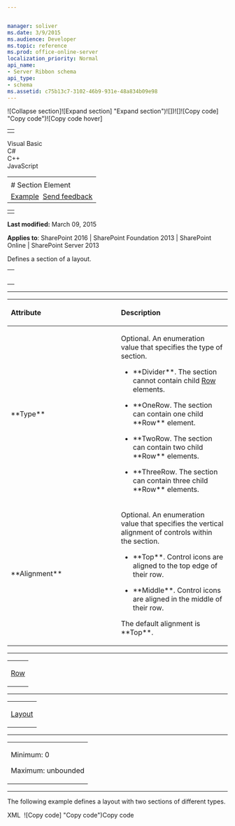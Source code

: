 ```yaml
---


manager: soliver
ms.date: 3/9/2015
ms.audience: Developer
ms.topic: reference
ms.prod: office-online-server
localization_priority: Normal
api_name:
- Server Ribbon schema
api_type:
- schema
ms.assetid: c75b13c7-3102-46b9-931e-48a834b09e98
---
```


![Collapse
section]![Expand
section] "Expand section")![]()![])![]![]()![Copy
code] "Copy code")![Copy code
hover]
<table>
<tbody>
<tr class="odd">
<td align="left"></td>
</tr>
</tbody>
</table>

Visual Basic  
C\#  
C++  
JavaScript  

<table>
<tbody>
<tr class="odd">
<td align="left"><span id="runningHeaderText"></span></td>
</tr>
<tr class="even">
<td align="left"># Section Element</td>
</tr>
<tr class="odd">
<td align="left"><a href="#exampleToggle">Example</a>  <span id="headfeedbackarea" class="feedbackhead"><a href="javascript:SubmitFeedback(&#39;docthis@Microsoft.com&#39;,&#39;&#39;,&#39;&#39;,&#39;&#39;,&#39;1.0.18082.1225&#39;,&#39;%0\dThank%20you%20for%20your%20feedback.%20The%20developer%20writing%20teams%20use%20your%20feedback%20to%20improve%20documentation.%20While%20we%20are%20reviewing%20your%20feedback,%20we%20may%20send%20you%20e-mail%20to%20ask%20for%20clarification%20or%20feedback%20on%20a%20solution.%20We%20do%20not%20use%20your%20e-mail%20address%20for%20any%20other%20purpose%20and%20we%20delete%20it%20after%20we%20finish%20our%20review.%0\AFor%20further%20information%20about%20the%20privacy%20policies%20of%20Microsoft,%20please%20see%20http://privacy.microsoft.com/en-us/default.aspx.%0\A%0\d&#39;,&#39;Customer%20feedback&#39;);">Send feedback</a></span></td>
</tr>
</tbody>
</table>

<table>
<colgroup>
<col width="100%" />
</colgroup>
<tbody>
<tr class="odd">
<td align="left"></td>
</tr>
</tbody>
</table>

**Last modified:** March 09, 2015

**Applies to**: SharePoint 2016 | SharePoint Foundation 2013 |
SharePoint Online | SharePoint Server 2013

Defines a section of a layout.

<span codelanguage="other"></span>
<table>
<colgroup>
<col width="100%" />
</colgroup>
<tbody>
<tr class="odd">
<td align="left"><pre><code><Section
  Type="Divider | OneRow | TwoRow | ThreeRow"
  Alignment="Top | Middle"
/></code></pre></td>
</tr>
</tbody>
</table>


-----------------------------------------------------------------------------------------------------------------------------------------------------------------------------------------------

<table>
<colgroup>
<col width="50%" />
<col width="50%" />
</colgroup>
<thead>
<tr class="header">
<th align="left"><p>Attribute</p></th>
<th align="left"><p>Description</p></th>
</tr>
</thead>
<tbody>
<tr class="odd">
<td align="left"><p>**Type**</p></td>
<td align="left"><p>Optional. An enumeration value that specifies the type of section.</p>
<ul>
<li><p>**Divider**. The section cannot contain child <a href="row-element.md">Row</a> elements.</p></li>
<li><p>**OneRow</span>. The section can contain one child **Row** element.</p></li>
<li><p>**TwoRow</span>. The section can contain two child **Row** elements.</p></li>
<li><p>**ThreeRow</span>. The section can contain three child **Row** elements.</p></li>
</ul></td>
</tr>
<tr class="even">
<td align="left"><p>**Alignment**</p></td>
<td align="left"><p>Optional. An enumeration value that specifies the vertical alignment of controls within the section.</p>
<ul>
<li><p>**Top**. Control icons are aligned to the top edge of their row.</p></li>
<li><p>**Middle**. Control icons are aligned in the middle of their row.</p></li>
</ul>
<p>The default alignment is **Top**.</p></td>
</tr>
</tbody>
</table>


---------------------------------------------------------------------------------------------------------------------------------------------------------------------------------------------------

<table>
<colgroup>
<col width="100%" />
</colgroup>
<tbody>
<tr class="odd">
<td align="left"><p><a href="row-element.md">Row</a></p></td>
</tr>
</tbody>
</table>


----------------------------------------------------------------------------------------------------------------------------------------------------------------------------------------------------

<table>
<colgroup>
<col width="100%" />
</colgroup>
<tbody>
<tr class="odd">
<td align="left"><p><a href="layout-element.md">Layout</a></p></td>
</tr>
</tbody>
</table>


------------------------------------------------------------------------------------------------------------------------------------------------------------------------------------------------

<table>
<colgroup>
<col width="100%" />
</colgroup>
<tbody>
<tr class="odd">
<td align="left"><p>Minimum: 0</p>
<p>Maximum: unbounded</p></td>
</tr>
</tbody>
</table>


------------------------------------------------------------------------------------------------------------------------------------------------------------------------------------------

The following example defines a layout with two sections of different
types.

<span codelanguage="xmlLang"></span>
XML 
<span class="copyCode" onclick="CopyCode(this)"
onkeypress="CopyCode_CheckKey(this, event)"
onmouseover="ChangeCopyCodeIcon(this)"
onmouseout="ChangeCopyCodeIcon(this)" tabindex="0">![Copy
code] "Copy code")Copy code</span>
    <Layout Title="Large">
      <Section Type="OneRow">
        <Row>
          <ControlRef TemplateAlias="createView" DisplayMode="Large" />
        </Row>
      </Section>
      <Section Type="ThreeRow">
        <Row>
          <ControlRef TemplateAlias="viewSelector" DisplayMode="Medium" />
        </Row>
        <Row>
          <ControlRef TemplateAlias="modifyView" DisplayMode="Medium" />
        </Row>
        <Row>
          <Strip>
            <ControlRef TemplateAlias="previousPage" DisplayMode="Small" />
            <ControlRef TemplateAlias="currentPage" DisplayMode="Medium" />
            <ControlRef TemplateAlias="nextPage" DisplayMode="Small" />
          </Strip>
        </Row>
      </Section>
    </Layout>








